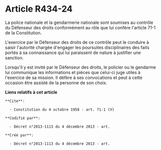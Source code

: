 # Article R434-24

La police nationale et la gendarmerie nationale sont soumises au contrôle du Défenseur des droits conformément au rôle que
lui confère l'article 71-1 de la Constitution. 

L'exercice par le Défenseur des droits de ce contrôle peut le conduire à saisir l'autorité chargée d'engager les poursuites
disciplinaires des faits portés à sa connaissance qui lui paraissent de nature à justifier une sanction. 

Lorsqu'il y est invité par le Défenseur des droits, le policier ou le gendarme lui communique les informations et pièces que
celui-ci juge utiles à l'exercice de sa mission. Il défère à ses convocations et peut à cette occasion être assisté de la
personne de son choix.

**Liens relatifs à cet article**

	**Cite**:

	  - Constitution du 4 octobre 1958 - art. 71-1 (V)

	**Codifié par**:

	  - Décret n°2013-1113 du 4 décembre 2013 - art.

	**Créé par**:

	  - Décret n°2013-1113 du 4 décembre 2013 - art.
